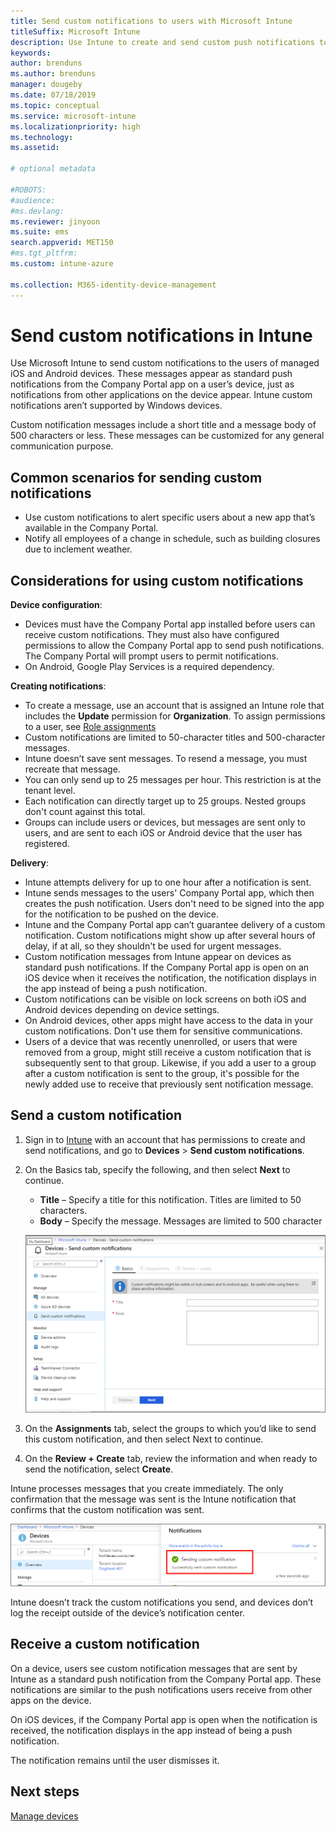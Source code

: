 ```yaml
---
title: Send custom notifications to users with Microsoft Intune 
titleSuffix: Microsoft Intune
description: Use Intune to create and send custom push notifications to users of iOS and Android devices
keywords:
author: brenduns
ms.author: brenduns
manager: dougeby
ms.date: 07/18/2019
ms.topic: conceptual
ms.service: microsoft-intune
ms.localizationpriority: high
ms.technology:
ms.assetid: 

# optional metadata

#ROBOTS:
#audience:
#ms.devlang:
ms.reviewer: jinyoon
ms.suite: ems
search.appverid: MET150
#ms.tgt_pltfrm:
ms.custom: intune-azure

ms.collection: M365-identity-device-management
---
```


# Send custom notifications in Intune  

Use Microsoft Intune to send custom notifications to the users of managed iOS and Android devices. These messages appear as standard push notifications from the Company Portal app on a user’s device, just as notifications from other applications on the device appear. Intune custom notifications aren’t supported by Windows devices.   

Custom notification messages include a short title and a message body of 500 characters or less. These messages can be customized for any general communication purpose.

## Common scenarios for sending custom notifications  

- Use custom notifications to alert specific users about a new app that’s available in the Company Portal.  
- Notify all employees of a change in schedule, such as building closures due to inclement weather.  

## Considerations for using custom notifications  

**Device configuration**:  
- Devices must have the Company Portal app installed before users can receive custom notifications. They must also have configured permissions to allow the Company Portal app to send push notifications. The Company Portal will prompt users to permit notifications.  
- On Android, Google Play Services is a required dependency.  

**Creating notifications**:  
- To create a message, use an account that is assigned an Intune role that includes the **Update** permission for **Organization**. To assign permissions to a user, see [Role assignments](role-based-access-control.md#role-assignments)  
- Custom notifications are limited to 50-character titles and 500-character messages.  
- Intune doesn’t save sent messages. To resend a message, you must recreate that message.  
- You can only send up to 25 messages per hour. This restriction is at the tenant level.  
- Each notification can directly target up to 25 groups. Nested groups don't count against this total.  
- Groups can include users or devices, but messages are sent only to users, and are sent to each iOS or Android device that the user has registered.  

**Delivery**:  
- Intune attempts delivery for up to one hour after a notification is sent.  
- Intune sends messages to the users' Company Portal app, which then creates the push notification. Users don't need to be signed into the app for the notification to be pushed on the device.  
- Intune and the Company Portal app can’t guarantee delivery of a custom notification. Custom notifications might show up after several hours of delay, if at all, so they shouldn't be used for urgent messages.  
- Custom notification messages from Intune appear on devices as standard push notifications. If the Company Portal app is open on an iOS device when it receives the notification, the notification displays in the app instead of being a push notification.  
- Custom notifications can be visible on lock screens on both iOS and Android devices depending on device settings.  
- On Android devices, other apps might have access to the data in your custom notifications. Don't use them for sensitive communications.  
- Users of a device that was recently unenrolled, or users that were removed from a group, might still receive a custom notification that is subsequently sent to that group.  Likewise, if you add a user to a group after a custom notification is sent to the group, it's possible for the newly added use to receive that previously sent notification message.  

## Send a custom notification  

1. Sign in to [Intune](https://go.microsoft.com/fwlink/?linkid=2090973) with an account that has permissions to create and send notifications, and go to **Devices** > **Send custom notifications**.  

2. On the Basics tab, specify the following, and then select **Next** to continue.  
   - **Title** – Specify a title for this notification. Titles are limited to 50 characters.  
   - **Body** – Specify the message. Messages are limited to 500 character

   ![Create a custom notification](./media/custom-notifications/custom-notifications.png)  

3. On the **Assignments** tab, select the groups to which you’d like to send this custom notification, and then select Next to continue.  

4. On the **Review + Create** tab, review the information and when ready to send the notification, select **Create**.  

Intune processes messages that you create immediately. The only confirmation that the message was sent is the Intune notification that confirms that the custom notification was sent.  

![Confirmation of a sent notification](./media/custom-notifications/notification-sent.png)  

Intune doesn’t track the custom notifications you send, and devices don’t log the receipt outside of the device’s notification center.  

## Receive a custom notification  

On a device, users see custom notification messages that are sent by Intune as a standard push notification from the Company Portal app. These notifications are similar to the push notifications users receive from other apps on the device.  

On iOS devices, if the Company Portal app is open when the notification is received, the notification displays in the app instead of being a push notification.  

The notification remains until the user dismisses it.  

## Next steps  
[Manage devices](device-management.md)
